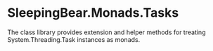 # SleepingBear.Monads.Tasks

The class library provides extension and helper methods for treating
System.Threading.Task instances as monads.


